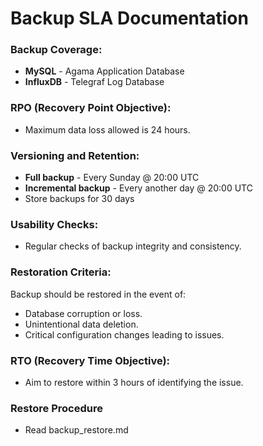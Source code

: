 # Backup SLA Documentation

### Backup Coverage:
- **MySQL** - Agama Application Database 
- **InfluxDB** - Telegraf Log Database

### RPO (Recovery Point Objective):
- Maximum data loss allowed is 24 hours.

### Versioning and Retention:
- **Full backup** - Every Sunday @ 20:00 UTC
- **Incremental backup** - Every another day @ 20:00 UTC
- Store backups for 30 days

### Usability Checks:
- Regular checks of backup integrity and consistency.

### Restoration Criteria:
  Backup should be restored in the event of:
- Database corruption or loss.
- Unintentional data deletion.
- Critical configuration changes leading to issues.

### RTO (Recovery Time Objective):
- Aim to restore within 3 hours of identifying the issue.

### Restore Procedure
- Read backup_restore.md